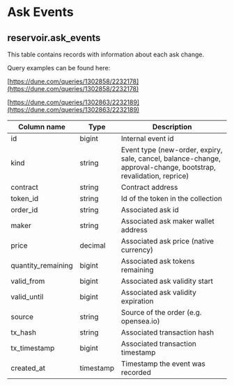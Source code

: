 # Ask Events

## **reservoir.ask\_events**

This table contains records with information about each ask change.

Query examples can be found here:

[https://dune.com/queries/1302858/2232178](https://dune.com/queries/1302858/2232178)

[https://dune.com/queries/1302863/2232189](https://dune.com/queries/1302863/2232189)

| **Column name**     | **Type**   | **Description**                                                                                                 |
|---------------------|------------|-----------------------------------------------------------------------------------------------------------------|
| id                  | bigint     | Internal event id                                                                                               |
| kind                | string     | Event type (new-order, expiry, sale, cancel, balance-change, approval-change, bootstrap, revalidation, reprice) |
| contract            | string     | Contract address                                                                                                |
| token\_id           | string     | Id of the token in the collection                                                                               |
| order\_id           | string     | Associated ask id                                                                                               |
| maker               | string     | Associated ask maker wallet address                                                                             |
| price               | decimal    | Associated ask price (native currency)                                                                          |
| quantity\_remaining | bigint     | Associated ask tokens remaining                                                                                 |
| valid\_from         | bigint     | Associated ask validity start                                                                                   |
| valid\_until        | bigint     | Associated ask validity expiration                                                                              |
| source              | string     | Source of the order (e.g. opensea.io)                                                                           |
| tx\_hash            | string     | Associated transaction hash                                                                                     |
| tx\_timestamp       | bigint     | Associated transaction timestamp                                                                                |
| created\_at         | timestamp  | Timestamp the event was recorded                                                                                |
